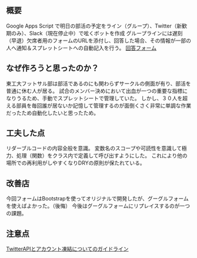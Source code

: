 ## 概要
Google Apps Script で明日の部活の予定をライン（グループ）、Twitter（新歓期のみ）、Slack（現在停止中）で呟くボットを作成
グループラインには遅刻（早退）欠席者用のフォームのURLを添付し、回答した場合、その情報が一部の人へ通知＆スプレットシートへの自動記入を行う。
[回答フォーム](https://user-images.githubusercontent.com/65536732/121879852-455d1680-cd48-11eb-8234-b9904f8ac0ac.png)
## なぜ作ろうと思ったのか？
東工大フットサル部は部活であるのにも関わらずサークルの側面が有り、部活を普通に休む人が居る。
試合のメンバー決めにおいて出血が一つの重要な指標になりうるため、手動でスプレットシートで管理していた。
しかし、３０人を超える部員を毎回誰が居ないか記憶して管理するのが面倒くさく非常に単調な作業だったため自動化したいと思ったため。

## 工夫した点
リダーブルコードの内容全般を意識。
変数名のスコープや可読性を意識して極力、処理（関数）をクラス内で定義して呼び出すようにした。
これにより他の場所での再利用がしやすくなりDRYの原則が保たれている。

## 改善店
今回フォームはBootstrapを使ってオリジナルで開発したが、グーグルフォームを使えばよかった。（後悔）
今後はグーグルフォームにリプレイスするのが一つの課題。

## 注意点
[TwitterAPIとアカウント凍結についてのガイドライン](https://blog.twitter.com/developer/ja_jp/topics/tools/2018/at_mul.html)
